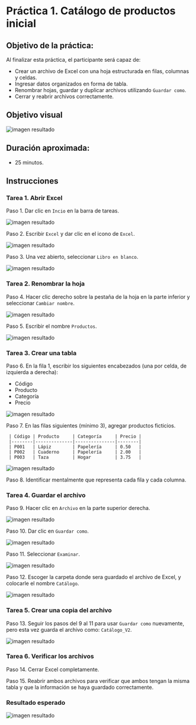 # Práctica 1. Catálogo de productos inicial

## Objetivo de la práctica:

Al finalizar esta práctica, el participante será capaz de:
- Crear un archivo de Excel con una hoja estructurada en filas, columnas y celdas.
- Ingresar datos organizados en forma de tabla.
- Renombrar hojas, guardar y duplicar archivos utilizando `Guardar como`.
- Cerrar y reabrir archivos correctamente.

## Objetivo visual

![imagen resultado](../images/cap1_obj.png)

## Duración aproximada:
- 25 minutos.

## Instrucciones 

### Tarea 1. **Abrir Excel**

Paso 1. Dar clic en `Incio` en la barra de tareas. 

![imagen resultado](../images/Cap1.png)

Paso 2. Escribir `Excel` y dar clic en el icono de `Excel`.

![imagen resultado](../images/Cap1_2.png)

Paso 3. Una vez abierto, seleccionar `Libro en blanco`.

![imagen resultado](../images/Cap1_3.png)


### Tarea 2. **Renombrar la hoja**

Paso 4. Hacer clic derecho sobre la pestaña de la hoja en la parte inferior y seleccionar `Cambiar nombre`.

![imagen resultado](../images/cap1_4.png)

Paso 5. Escribir el nombre `Productos`.

![imagen resultado](../images/cap1_5.png)


### Tarea 3. **Crear una tabla**

Paso 6. En la fila 1, escribir los siguientes encabezados (una por celda, de izquierda a derecha):

- Código
- Producto
- Categoría
- Precio

![imagen resultado](../images/cap1_6.png)

Paso 7. En las filas siguientes (mínimo 3), agregar productos ficticios.



     | Código | Producto     | Categoría     | Precio |
     |--------|--------------|---------------|--------|
     | P001   | Lápiz        | Papelería     | 0.50   |
     | P002   | Cuaderno     | Papelería     | 2.00   |
     | P003   | Taza         | Hogar         | 3.75   |

![imagen resultado](../images/cap1_7.png)


Paso 8. Identificar mentalmente que representa cada fila y cada columna.

### Tarea 4. **Guardar el archivo**

Paso 9. Hacer clic en `Archivo` en la parte superior derecha.

![imagen resultado](../images/cap1_8.png)

Paso 10. Dar clic en `Guardar como`.

![imagen resultado](../images/cap1_9.png)

Paso 11. Seleccionar `Examinar`.

![imagen resultado](../images/cap1_10.png)

Paso 12. Escoger la carpeta donde sera guardado el archivo de Excel, y colocarle el nombre `Catálogo`.

![imagen resultado](../images/cap1_11.png)


### Tarea 5. **Crear una copia del archivo**

Paso 13. Seguir los pasos del 9 al 11 para usar `Guardar como` nuevamente, pero esta vez guarda el archivo como: `Catálogo_V2`.

![imagen resultado](../images/cap1_12.png)

### Tarea 6. **Verificar los archivos**
 
Paso 14. Cerrar Excel completamente.

Paso 15. Reabrir ambos archivos para verificar que ambos tengan la misma tabla y que la información se haya guardado correctamente.

### Resultado esperado
![imagen resultado](../images/cap1_13.png)

